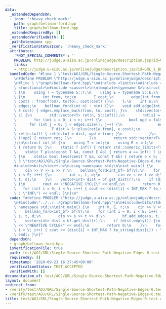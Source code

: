 ```yaml
---
data:
  _extendedDependsOn:
  - icon: ':heavy_check_mark:'
    path: graph/bellman-ford.hpp
    title: graph/bellman-ford.hpp
  _extendedRequiredBy: []
  _extendedVerifiedWith: []
  _pathExtension: cpp
  _verificationStatusIcon: ':heavy_check_mark:'
  attributes:
    '*NOT_SPECIAL_COMMENTS*': ''
    PROBLEM: http://judge.u-aizu.ac.jp/onlinejudge/description.jsp?id=GRL_1_B&lang=ja
    links:
    - http://judge.u-aizu.ac.jp/onlinejudge/description.jsp?id=GRL_1_B&lang=ja
  bundledCode: "#line 1 \"test/AOJ/GRL/Single-Source-Shortest-Path-Negative-Edges-0.test.cpp\"\
    \n#define PROBLEM \"http://judge.u-aizu.ac.jp/onlinejudge/description.jsp?id=GRL_1_B&lang=ja\"\
    \n#line 1 \"graph/bellman-ford.hpp\"\n#include <limits>\n#include <vector>\n#include\
    \ <functional>\n#include <cassert>\n\ntemplate<typename S>\nstruct bellman_ford\
    \ {\n    using T = typename S::T;\n    using E = typename S::E;\n    struct edge\
    \ {\n        int from, to;\n        E cost;\n        edge(int from, int to, E\
    \ cost) : from(from), to(to), cost(cost) {}\n    };\n    int n;\n    std::vector<edge>\
    \ edges;\n    bellman_ford(int n) : n(n) {}\n    void add_edge(int from, int to,\
    \ E cost) { edges.emplace_back(from, to, cost); }\n    std::vector<T> get_dist(int\
    \ s) {\n        std::vector<T> ret(n, S::inf());\n        ret[s] = S::zero();\n\
    \        for (int i = 0; i < n; i++) {\n            bool upd = false;\n      \
    \      for (int j = 0; j < edges.size(); j++) {\n                edge e = edges[j];\n\
    \                T dist = S::plus(ret[e.from], e.cost);\n                if (S::less(dist,\
    \ ret[e.to])) { ret[e.to] = dist, upd = true; }\n            }\n            if\
    \ (!upd) { return ret; }\n        }\n        return std::vector<T>();\n    }\n\
    };\n\nstruct int_bf {\n    using T = int;\n    using E = int;\n    static T zero()\
    \ { return 0; }\n    static T inf() { return std::numeric_limits<T>::max(); }\n\
    \    static T plus(const T &a, const E &b) { return a == inf() ? inf() : a + b;\
    \ }\n    static bool less(const T &a, const T &b) { return a < b; }\n};\n#line\
    \ 3 \"test/AOJ/GRL/Single-Source-Shortest-Path-Negative-Edges-0.test.cpp\"\n\n\
    #include<bits/stdc++.h>\nusing namespace std;\n\nint main() {\n    int V, E, r;\n\
    \    cin >> V >> E >> r;\n    bellman_ford<int_bf> bf(V);\n    for (int i = 0;\
    \ i < E; i++) {\n        int s, t, d;\n        cin >> s >> t >> d;\n        bf.add_edge(s,\
    \ t, d);\n    }\n    vector<int> dist = bf.get_dist(r);\n    if (dist.empty())\
    \ {\n        cout << \"NEGATIVE CYCLE\" << endl;\n        return 0;\n    }\n \
    \   for (int i = 0; i < V; i++) { cout << (dist[i] < INT_MAX ? to_string(dist[i])\
    \ : \"INF\") << endl; }\n}\n"
  code: "#define PROBLEM \"http://judge.u-aizu.ac.jp/onlinejudge/description.jsp?id=GRL_1_B&lang=ja\"\
    \n#include\"../../../graph/bellman-ford.hpp\"\n\n#include<bits/stdc++.h>\nusing\
    \ namespace std;\n\nint main() {\n    int V, E, r;\n    cin >> V >> E >> r;\n\
    \    bellman_ford<int_bf> bf(V);\n    for (int i = 0; i < E; i++) {\n        int\
    \ s, t, d;\n        cin >> s >> t >> d;\n        bf.add_edge(s, t, d);\n    }\n\
    \    vector<int> dist = bf.get_dist(r);\n    if (dist.empty()) {\n        cout\
    \ << \"NEGATIVE CYCLE\" << endl;\n        return 0;\n    }\n    for (int i = 0;\
    \ i < V; i++) { cout << (dist[i] < INT_MAX ? to_string(dist[i]) : \"INF\") <<\
    \ endl; }\n}"
  dependsOn:
  - graph/bellman-ford.hpp
  isVerificationFile: true
  path: test/AOJ/GRL/Single-Source-Shortest-Path-Negative-Edges-0.test.cpp
  requiredBy: []
  timestamp: '2020-09-23 16:37:45+09:00'
  verificationStatus: TEST_ACCEPTED
  verifiedWith: []
documentation_of: test/AOJ/GRL/Single-Source-Shortest-Path-Negative-Edges-0.test.cpp
layout: document
redirect_from:
- /verify/test/AOJ/GRL/Single-Source-Shortest-Path-Negative-Edges-0.test.cpp
- /verify/test/AOJ/GRL/Single-Source-Shortest-Path-Negative-Edges-0.test.cpp.html
title: test/AOJ/GRL/Single-Source-Shortest-Path-Negative-Edges-0.test.cpp
---
```

